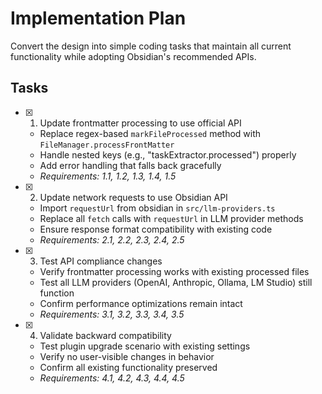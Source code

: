 # Implementation Plan

Convert the design into simple coding tasks that maintain all current functionality while adopting Obsidian's recommended APIs.

## Tasks

- [x] 1. Update frontmatter processing to use official API
  - Replace regex-based `markFileProcessed` method with `FileManager.processFrontMatter`
  - Handle nested keys (e.g., "taskExtractor.processed") properly
  - Add error handling that falls back gracefully
  - _Requirements: 1.1, 1.2, 1.3, 1.4, 1.5_

- [x] 2. Update network requests to use Obsidian API
  - Import `requestUrl` from obsidian in `src/llm-providers.ts`
  - Replace all `fetch` calls with `requestUrl` in LLM provider methods
  - Ensure response format compatibility with existing code
  - _Requirements: 2.1, 2.2, 2.3, 2.4, 2.5_

- [x] 3. Test API compliance changes
  - Verify frontmatter processing works with existing processed files
  - Test all LLM providers (OpenAI, Anthropic, Ollama, LM Studio) still function
  - Confirm performance optimizations remain intact
  - _Requirements: 3.1, 3.2, 3.3, 3.4, 3.5_

- [x] 4. Validate backward compatibility
  - Test plugin upgrade scenario with existing settings
  - Verify no user-visible changes in behavior
  - Confirm all existing functionality preserved
  - _Requirements: 4.1, 4.2, 4.3, 4.4, 4.5_